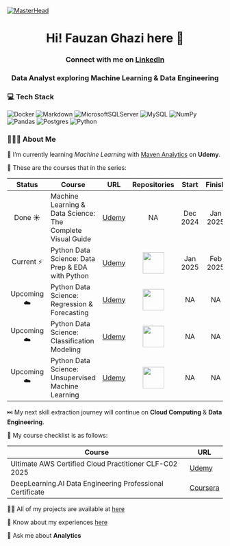 [![MasterHead](https://nielseniq.com/wp-content/uploads/sites/4/2021/02/data-science-icon-animation-banner-clockwise-4.gif)](https://rishavchanda.io)

<h1 align="center">Hi! Fauzan Ghazi here 👋</h1>

<h3 align="center">Connect with me on <a href="https://www.linkedin.com/in/fauzan-ghazi/" target="_blank">LinkedIn</a></h3>

<h3 align="center">Data Analyst exploring Machine Learning & Data Engineering</h3>

### 💻 Tech Stack

![Docker](https://img.shields.io/badge/docker-%230db7ed.svg?style=flat&logo=docker&logoColor=white)
![Markdown](https://img.shields.io/badge/markdown-%23000000.svg?style=flat&logo=markdown&logoColor=white)
![MicrosoftSQLServer](https://img.shields.io/badge/Microsoft%20SQL%20Server-CC2927?style=flat&logo=microsoft%20sql%20server&logoColor=white) 
![MySQL](https://img.shields.io/badge/mysql-%2300000f.svg?style=flat&logo=mysql&logoColor=white)
![NumPy](https://img.shields.io/badge/numpy-%23013243.svg?style=flat&logo=numpy&logoColor=white)
![Pandas](https://img.shields.io/badge/pandas-%23150458.svg?style=flat&logo=pandas&logoColor=white)
![Postgres](https://img.shields.io/badge/postgres-%23316192.svg?style=flat&logo=postgresql&logoColor=white) 
![Python](https://img.shields.io/badge/python-3670A0?style=flat&logo=python&logoColor=ffdd54)

### 🧑🏽‍💻 About Me

🔭 I’m currently learning *Machine Learning* with [Maven Analytics](https://mavenanalytics.io/) on **Udemy**.

📂 These are the courses that in the series:

| Status|Course|URL|Repositories|Start|Finish|
|:-----------:|-----------|:-----------:|:-----------:|:-----------:|:-----------:|
| Done ☀️| Machine Learning & Data Science: The Complete Visual Guide|[Udemy](https://www.udemy.com/course/visual-guide-to-machine-learning)|NA|Dec 2024|Jan 2025|
| Current ⚡|Python Data Science: Data Prep & EDA with Python|[Udemy](https://www.udemy.com/course/data-science-in-python-data-prep-eda/)|<a href="https://github.com/fauzanghazi/data-prep-eda" target="_blank"><img height="50" src="https://raw.githubusercontent.com/marwin1991/profile-technology-icons/refs/heads/main/icons/github.png"></a>|Jan 2025|Feb 2025|
| Upcoming ☁️|Python Data Science: Regression & Forecasting|[Udemy](https://www.udemy.com/course/data-science-in-python-regression)|<a href="https://github.com/fauzanghazi" target="_blank"><img height="50" src="https://raw.githubusercontent.com/marwin1991/profile-technology-icons/refs/heads/main/icons/github.png"></a>|NA|NA|
| Upcoming ☁️|Python Data Science: Classification Modeling|[Udemy](https://www.udemy.com/course/data-science-in-python-classification/)|<a href="https://github.com/fauzanghazi" target="_blank"><img height="50" src="https://raw.githubusercontent.com/marwin1991/profile-technology-icons/refs/heads/main/icons/github.png"></a>|NA|NA|
| Upcoming ☁️|Python Data Science: Unsupervised Machine Learning|[Udemy](https://www.udemy.com/course/data-science-in-python-unsupervised-learning/)|<a href="https://github.com/fauzanghazi" target="_blank"><img height="50" src="https://raw.githubusercontent.com/marwin1991/profile-technology-icons/refs/heads/main/icons/github.png"></a>|NA|NA|

⏭️ My next skill extraction journey will continue on **Cloud Computing** & **Data Engineering**.

📂 My course checklist is as follows:

|Course| URL|
|-----------|-----------|
|Ultimate AWS Certified Cloud Practitioner CLF-C02 2025 | [Udemy](https://www.udemy.com/course/aws-certified-cloud-practitioner-new/)|
|DeepLearning.AI Data Engineering Professional Certificate | [Coursera](https://www.coursera.org/professional-certificates/data-engineering)|

👨‍💻 All of my projects are available at [here](https://fauzanghazi.notion.site/07de4467a85a44f292cd631304f37dac?v=47baa22e1da746048b6c91ec06778593)

📄 Know about my experiences [here](https://fauzanghazi.notion.site/Resume-f0d5b3feeafb460eba538fe565575efd)

💬 Ask me about **Analytics**
